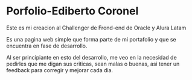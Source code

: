 # Porfolio-Ediberto Coronel

Este es mi creacion al Challenger de Frond-end de Oracle y Alura Latam

Es una pagina web simple que forma parte de mi portafolio y que se encuentra en fase de desarrollo.

Al ser principiante en esto del desarrollo, me veo en la necesidad de pedirles que me digan sus criticas, sean malas o buenas, asi tener un feedback para corregir y mejorar cada dia.
